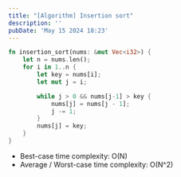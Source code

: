 ```yaml
---
title: "[Algorithm] Insertion sort"
description: ''
pubDate: 'May 15 2024 18:23'
---
```


```rust
fn insertion_sort(nums: &mut Vec<i32>) {
    let n = nums.len();
    for i in 1..n {
        let key = nums[i];
        let mut j = i;

        while j > 0 && nums[j-1] > key {
            nums[j] = nums[j - 1];
            j -= 1;
        }
        nums[j] = key;
    }
}
```

- Best-case time complexity: O(N)
- Average / Worst-case time complexity: O(N^2)
